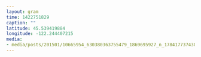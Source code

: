 ```yaml
---
layout: gram
time: 1422751829
caption: ""
latitude: 45.539419884
longitude: -122.244407215
media:
- media/posts/201501/10665954_630380363755479_1869695927_n_17841773743000351.jpg
---
```

